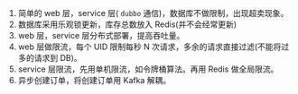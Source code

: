 1. 简单的 web 层，service 层( `dubbo` 通信)，数据库不做限制，出现超卖现象。
2. 数据库采用乐观锁更新，库存总数放入 Redis(并不会经常更新)
3. web 层，service 层分布式部署，提高吞吐量。
4. web 层做限流，每个 UID 限制每秒 N 次请求，多余的请求直接过滤(不能将过多的请求到 DB)。
5. service 层限流，先用单机限流，如令牌桶算法。再用 Redis 做全局限流。
6. 异步创建订单，将创建订单用 Kafka 解耦。
